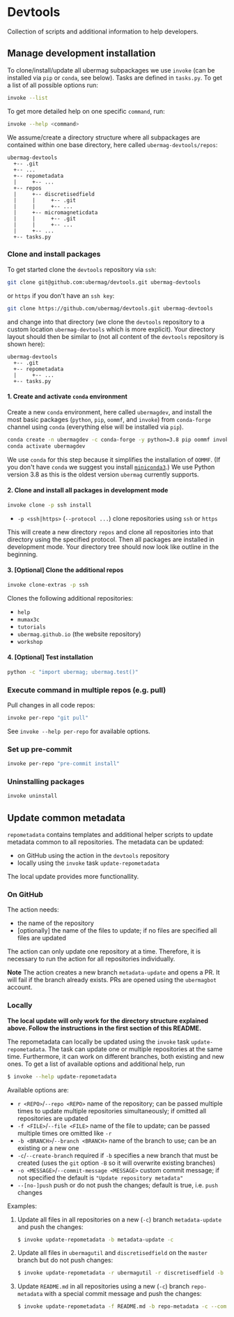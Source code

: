 # Devtools

Collection of scripts and additional information to help developers.

## Manage development installation

To clone/install/update all ubermag subpackages we use `invoke` (can be
installed via `pip` or `conda`, see below). Tasks are defined in `tasks.py`. To
get a list of all possible options run:

```bash
invoke --list
```

To get more detailed help on one specific `command`, run:

```bash
invoke --help <command>
```

We assume/create a directory structure where all subpackages are contained
within one base directory, here called `ubermag-devtools/repos`:

    ubermag-devtools
      +-- .git
      +-- ...
      +-- repometadata
      |     +-- ...
      +-- repos
      |     +-- discretisedfield
      |     |     +-- .git
      |     |     +-- ...
      |     +-- micromagneticdata
      |     |     +-- .git
      |     |     +-- ...
      |     +-- ...
      +-- tasks.py

### Clone and install packages

To get started clone the `devtools` repository via `ssh`:

```bash
git clone git@github.com:ubermag/devtools.git ubermag-devtools
```

or `https` if you don't have an `ssh key`:

```bash
git clone https://github.com/ubermag/devtools.git ubermag-devtools
```

and change into that directory (we clone the `devtools` repository to a custom
location `ubermag-devtools` which is more explicit). Your directory layout
should then be similar to (not all content of the `devtools` repository is shown
here):

    ubermag-devtools
      +-- .git
      +-- repometadata
      |     +-- ...
      +-- tasks.py

#### 1. Create and activate `conda` environment

Create a new `conda` environment, here called `ubermagdev`, and install the most
basic packages (`python`, `pip`, `oommf`, and `invoke`) from `conda-forge` channel using
`conda` (everything else will be installed via `pip`).

```bash
conda create -n ubermagdev -c conda-forge -y python=3.8 pip oommf invoke
conda activate ubermagdev
```

We use `conda` for this step because it simplifies the installation of `OOMMF`.
(If you don't have `conda` we suggest you install
[`miniconda3`](https://docs.conda.io/en/latest/miniconda.html).) We use Python
version 3.8 as this is the oldest version `ubermag` currently supports.

#### 2. Clone and install all packages in development mode

```bash
invoke clone -p ssh install
```

- `-p <ssh|https>` (`--protocol ...`) clone repositories using `ssh` or `https`

This will create a new directory `repos` and clone all repositories into that
directory using the specified protocol. Then all packages are installed in
development mode. Your directory tree should now look like outline in the
beginning.

#### 3. [Optional] Clone the additional repos

```bash
invoke clone-extras -p ssh
```

Clones the following additional repositories:

- `help`
- `mumax3c`
- `tutorials`
- `ubermag.github.io` (the website repository)
- `workshop`

#### 4. [Optional] Test installation

```bash
python -c "import ubermag; ubermag.test()"
```

### Execute command in multiple repos (e.g. pull)

Pull changes in all code repos:

```bash
invoke per-repo "git pull"
```

See `invoke --help per-repo` for available options.

### Set up pre-commit

```bash
invoke per-repo "pre-commit install"
```

### Uninstalling packages

```bash
invoke uninstall
```

## Update common metadata

`repometadata` contains templates and additional helper scripts to update
metadata common to all repositories. The metadata can be updated:
- on GitHub using the action in the `devtools` repository
- locally using the `invoke` task `update-repometadata`

The local update provides more functionallity.

### On GitHub

The action needs:
- the name of the repository
- [optionally] the name of the files to update; if no files are specified all
  files are updated

The action can only update one repository at a time. Therefore, it is necessary
to run the action for all repositories individually.

**Note** The action creates a new branch `metadata-update` and opens a PR. It
will fail if the branch already exists. PRs are opened using the `ubermagbot` account.

### Locally

**The local update will only work for the directory structure explained
above. Follow the instructions in the first section of this README.**

The repometadata can locally be updated using the `invoke` task
`update-repometadata`. The task can update one or multiple repositories at the
same time. Furthermore, it can work on different branches, both existing and
new ones. To get a list of available options and additional help, run

```bash
$ invoke --help update-repometadata
```

Available options are:
- `r <REPO>`/`--repo <REPO>` name of the repository; can be passed multiple
  times to update multiple repositories simultaneously; if omitted all
  repositories are updated
- `-f <FILE>`/`--file <FILE>` name of the file to update; can be passed multiple
  times ore omitted like `-r`
- `-b <BRANCH>`/`--branch <BRANCH>` name of the branch to use; can be an
  existing or a new one
- `-c`/`--create-branch` required if `-b` specifies a new branch that must be
  created (uses the `git` option `-B` so it will overwrite existing branches)
- `-o <MESSAGE>`/`--commit-message <MESSAGE>` custom commit message; if not
  specified the default is `"Update repository metadata"`
- `--[no-]push` push or do not push the changes; default is true, i.e. `push`
  changes

Examples:

1. Update all files in all repositories on a new (`-c`) branch
   `metadata-update` and push the changes:

   ```bash
   $ invoke update-repometadata -b metadata-update -c
   ```

2. Update all files in `ubermagutil` and `discretisedfield` on the `master` branch
   but do not push changes:

   ```bash
   $ invoke update-repometadata -r ubermagutil -r discretisedfield -b master --no-push
   ```
   
3. Update `README.md` in all repositories using a new (`-c`) branch
   `repo-metadata` with a special commit message and push the changes:

   ```bash
   $ invoke update-repometadata -f README.md -b repo-metadata -c --commit-message "Update README"
   ```

